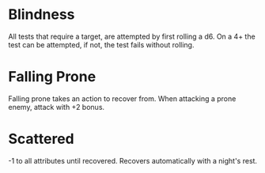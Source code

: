 # Blindness
All tests that require a target, are attempted by first rolling a d6. On a 4+ the test can be attempted, if not, the test fails without rolling.

# Falling Prone
Falling prone takes an action to recover from. When attacking a prone enemy, attack with +2 bonus.
# Scattered
-1 to all attributes until recovered. Recovers automatically with a night's rest.

